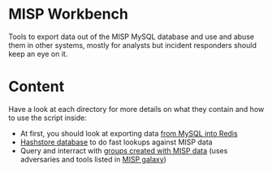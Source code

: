 # MISP Workbench

Tools to export data out of the MISP MySQL database and use and abuse them in other
systems, mostly for analysts but incident responders should keep an eye on it.

# Content

Have a look at each directory for more details on what they contain and how to use the
script inside:

*  At first, you should look at exporting data [from MySQL into Redis](backend/)
* [Hashstore database](hashstore/) to do fast lookups against MISP data
* Query and interract with [groups created with MISP data](grouping/) (uses adversaries and tools listed in [MISP galaxy](https://github.com/MISP/misp-galaxy))
